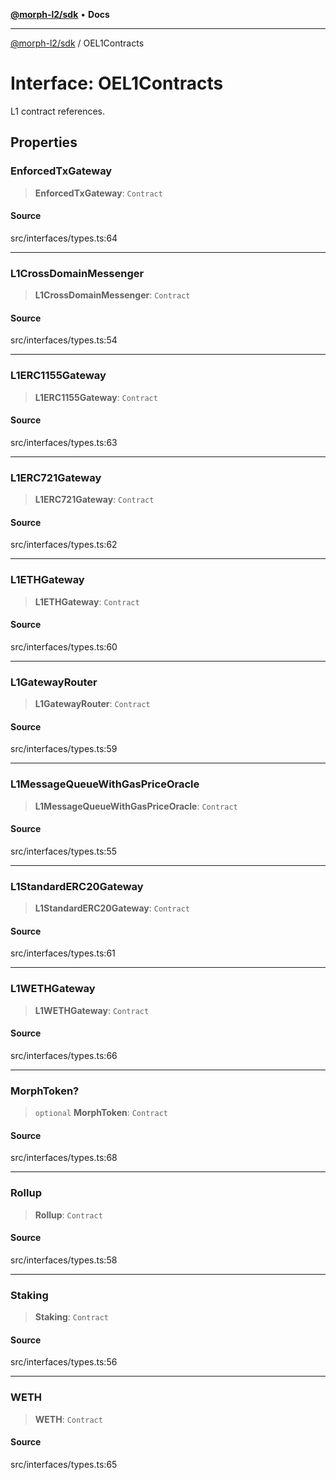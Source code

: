 [**@morph-l2/sdk**](../globals.md) • **Docs**

***

[@morph-l2/sdk](../globals.md) / OEL1Contracts

# Interface: OEL1Contracts

L1 contract references.

## Properties

### EnforcedTxGateway

> **EnforcedTxGateway**: `Contract`

#### Source

src/interfaces/types.ts:64

***

### L1CrossDomainMessenger

> **L1CrossDomainMessenger**: `Contract`

#### Source

src/interfaces/types.ts:54

***

### L1ERC1155Gateway

> **L1ERC1155Gateway**: `Contract`

#### Source

src/interfaces/types.ts:63

***

### L1ERC721Gateway

> **L1ERC721Gateway**: `Contract`

#### Source

src/interfaces/types.ts:62

***

### L1ETHGateway

> **L1ETHGateway**: `Contract`

#### Source

src/interfaces/types.ts:60

***

### L1GatewayRouter

> **L1GatewayRouter**: `Contract`

#### Source

src/interfaces/types.ts:59

***

### L1MessageQueueWithGasPriceOracle

> **L1MessageQueueWithGasPriceOracle**: `Contract`

#### Source

src/interfaces/types.ts:55

***

### L1StandardERC20Gateway

> **L1StandardERC20Gateway**: `Contract`

#### Source

src/interfaces/types.ts:61

***

### L1WETHGateway

> **L1WETHGateway**: `Contract`

#### Source

src/interfaces/types.ts:66

***

### MorphToken?

> `optional` **MorphToken**: `Contract`

#### Source

src/interfaces/types.ts:68

***

### Rollup

> **Rollup**: `Contract`

#### Source

src/interfaces/types.ts:58

***

### Staking

> **Staking**: `Contract`

#### Source

src/interfaces/types.ts:56

***

### WETH

> **WETH**: `Contract`

#### Source

src/interfaces/types.ts:65
